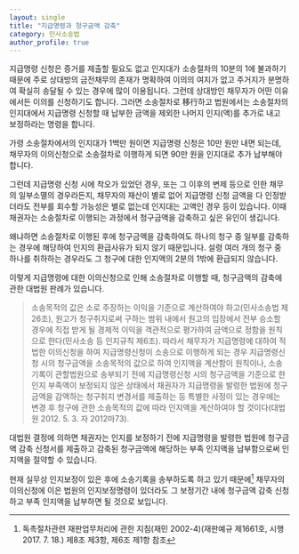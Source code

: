 ```yaml
---
layout: single
title: "지급명령과 청구금액 감축"
category: 민사소송법
author_profile: true
---
```

지급명령 신청은 증거를 제출할 필요도 없고 인지대가 소송절차의 10분의 1에 불과하기 때문에 주로 상대방의 금전채무의 존재가 명확하여 이의의 여지가 없고 주거지가 분명하여 확실히 송달될 수 있는 경우에 많이 이용됩니다. 그런데 상대방인 채무자가 어떤 이유에서든 이의를 신청하기도 합니다. 그러면 소송절차로 移行하고 법원에서는 소송절차의 인지대에서 지급명령 신청할 때 납부한 금액을 제외한 나머지 인지(액)를 추가로 내고 보정하라는 명령을 합니다.

가령 소송절차에서의 인지대가 1백만 원이면 지급명령 신청은 10만 원만 내면 되는데, 채무자의 이의신청으로 소송절차로 이행하게 되면 90만 원을 인지대로 추가 납부해야 합니다.

그런데 지급명령 신청 시에 착오가 있었던 경우, 또는 그 이후의 변제 등으로 인한 채무의 일부소멸의 경우라든지, 채무자의 재산이 별로 없어 지급명령 신청 금액을 다 인정받더라도 전부를 회수할 가능성은 별로 없는데 인지대는 고액인 경우 등이 있습니다. 이때 채권자는 소송절차로 이행되는 과정에서 청구금액을 감축하고 싶은 유인이 생깁니다.

왜냐하면 소송절차로 이행된 후에 청구금액을 감축하여도 하나의 청구 중 일부를 감축하는 경우에 해당하여 인지의 환급사유가 되지 않기 때문입니다. 설령 여러 개의 청구 중 하나를 취하하는 경우라도 그 청구에 대한 인지액의 2분의 1밖에 환급되지 않습니다.

이렇게 지급명령에 대한 이의신청으로 인해 소송절차로 이행할 때, 청구금액의 감축에 관한 대법원 판례가 있습니다.

> 소송목적의 값은 소로 주장하는 이익을 기준으로 계산하여야 하고(민사소송법 제26조), 원고가 청구취지로써 구하는 범위 내에서 원고의 입장에서 전부 승소할 경우에 직접 받게 될 경제적 이익을 객관적으로 평가하여 금액으로 정함을 원칙으로 한다(민사소송 등 인지규칙 제6조). 따라서 채무자가 지급명령에 대하여 적법한 이의신청을 하여 지급명령신청이 소송으로 이행하게 되는 경우 지급명령신청 시의 청구금액을 소송목적의 값으로 하여 인지액을 계산함이 원칙이나, 소송기록이 관할법원으로 송부되기 전에 지급명령신청 시의 청구금액을 기준으로 한 인지 부족액이 보정되지 않은 상태에서 채권자가 지급명령을 발령한 법원에 청구금액을 감액하는 청구취지 변경서를 제출하는 등 특별한 사정이 있는 경우에는 변경 후 청구에 관한 소송목적의 값에 따라 인지액을 계산하여야 할 것이다(대법원 2012. 5. 3. 자 2012마73).

대법원 결정에 의하면 채권자는 인지를 보정하기 전에 지급명령을 발령한 법원에 청구금액 감축 신청서를 제출하고 감축된 청구금액에 해당하는 부족 인지액을 납부함으로써 인지액을 절약할 수 있습니다.

현재 실무상 인지보정이 있은 후에 소송기록을 송부하도록 하고 있기 때문에[^1] 채무자의 이의신청에 이은 법원의 인지보정명령이 있더라도 그 보정기간 내에 청구금액 감축 신청하고 부족 인지액을 납부하면 될 것으로 보입니다.

[^1]: 독촉절차관련 재판업무처리에 관한 지침(재민 2002-4)(재판예규 제1661호, 시행 2017. 7. 18.) 제8조 제3항, 제6조 제1항 참조
